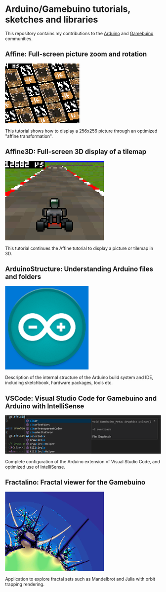 # Arduino/Gamebuino tutorials, sketches and libraries

This repository contains my contributions to the [Arduino](https://www.arduino.cc/) and [Gamebuino](https://gamebuino.com/) communities.

## Affine: Full-screen picture zoom and rotation

![Affine](Affine/7-Infinite-tiling-big.gif)

This tutorial shows how to display a 256x256 picture through an optimized "affine transformation".

## Affine3D: Full-screen 3D display of a tilemap

![Affine3D](Affine3D/pictures/kart1-infinite-big.gif)

This tutorial continues the Affine tutorial to display a picture or tilemap in 3D.

## ArduinoStructure: Understanding Arduino files and folders

![Arduino logo](ArduinoStructure/Arduino-logo.png)

Description of the internal structure of the Arduino build system and IDE, including sketchbook, hardware packages, tools etc.

## VSCode: Visual Studio Code for Gamebuino and Arduino with IntelliSense

![VSCode](VSCode/vsc-auto-completion-short.png)

Complete configuration of the Arduino extension of Visual Studio Code, and optimized use of IntelliSense.

## Fractalino: Fractal viewer for the Gamebuino

![Fractalino](Fractalino/screenshot.jpg)

Application to explore fractal sets such as Mandelbrot and Julia with orbit trapping rendering.
